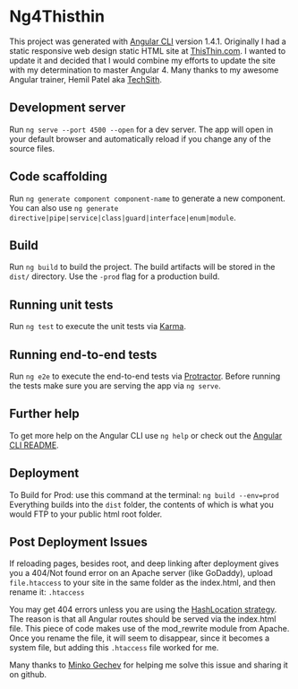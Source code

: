 # Ng4Thisthin

This project was generated with [Angular CLI](https://github.com/angular/angular-cli) version 1.4.1.
Originally I had a static responsive web design static HTML site at [ThisThin.com](http://www.thisthin.com). I wanted to update it and decided that I would combine my efforts to update the site with my determination to master Angular 4. Many thanks to my awesome Angular trainer, Hemil Patel aka [TechSith](http://www.techsith.com).

## Development server

Run `ng serve --port 4500 --open` for a dev server. 
The app will open in your default browser and automatically reload if you change any of the source files.

## Code scaffolding

Run `ng generate component component-name` to generate a new component. You can also use `ng generate directive|pipe|service|class|guard|interface|enum|module`.

## Build

Run `ng build` to build the project. The build artifacts will be stored in the `dist/` directory. Use the `-prod` flag for a production build.

## Running unit tests

Run `ng test` to execute the unit tests via [Karma](https://karma-runner.github.io).

## Running end-to-end tests

Run `ng e2e` to execute the end-to-end tests via [Protractor](http://www.protractortest.org/).
Before running the tests make sure you are serving the app via `ng serve`.

## Further help

To get more help on the Angular CLI use `ng help` or check out the [Angular CLI README](https://github.com/angular/angular-cli/blob/master/README.md).

## Deployment
To Build for Prod: use this command at the terminal:
`ng build --env=prod`
Everything builds into the `dist` folder, the contents of which is what you would FTP to your public html root folder.

## Post Deployment Issues
If reloading pages, besides root, and deep linking after deployment gives you a 404/Not found error on an Apache server (like GoDaddy), upload `file.htaccess` to your site in the same folder as the index.html, and then rename it: `.htaccess`

You may get 404 errors unless you are using the [HashLocation strategy](https://angular.io/docs/ts/latest/guide/router.html#browser-url-styles). 
The reason is that all Angular routes should be served via the index.html file. This piece of code makes use of the mod_rewrite module from Apache.
Once you rename the file, it will seem to disappear, since it becomes a system file, but adding this `.htaccess` file worked for me.

Many thanks to [Minko Gechev](http://blog.mgechev.com/) for helping me solve this issue and sharing it on github.


